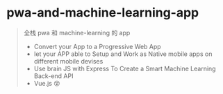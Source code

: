 # pwa-and-machine-learning-app

> 全栈 pwa 和 machine-learning 的 app
>
> - Convert your App to a Progressive Web App
> - let your APP able to Setup and Work as Native mobile apps on different mobile devises
> - Use brain JS with Express To Create a Smart Machine Learning Back-end API
> - Vue.js 😵
